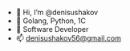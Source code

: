 - 👋 Hi, I’m @denisushakov
- 👀 Golang, Python, 1C 
- 🌱 Software Developer
- 📫 denisushakov56@gmail.com
